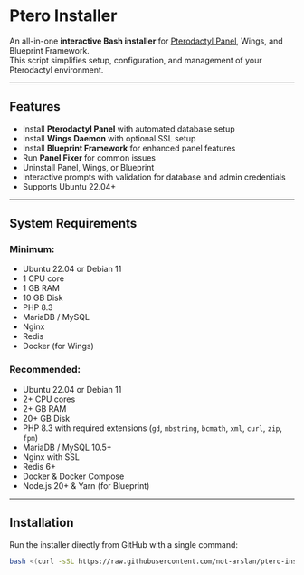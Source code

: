 # Ptero Installer

An all-in-one **interactive Bash installer** for [Pterodactyl Panel](https://pterodactyl.io), Wings, and Blueprint Framework.  
This script simplifies setup, configuration, and management of your Pterodactyl environment.

---

## Features

- Install **Pterodactyl Panel** with automated database setup
- Install **Wings Daemon** with optional SSL setup
- Install **Blueprint Framework** for enhanced panel features
- Run **Panel Fixer** for common issues
- Uninstall Panel, Wings, or Blueprint
- Interactive prompts with validation for database and admin credentials
- Supports Ubuntu 22.04+  

---

## System Requirements

### Minimum:

- Ubuntu 22.04 or Debian 11
- 1 CPU core
- 1 GB RAM
- 10 GB Disk
- PHP 8.3
- MariaDB / MySQL
- Nginx
- Redis
- Docker (for Wings)

### Recommended:

- Ubuntu 22.04 or Debian 11
- 2+ CPU cores
- 2+ GB RAM
- 20+ GB Disk
- PHP 8.3 with required extensions (`gd`, `mbstring`, `bcmath`, `xml`, `curl`, `zip`, `fpm`)
- MariaDB / MySQL 10.5+
- Nginx with SSL
- Redis 6+
- Docker & Docker Compose
- Node.js 20+ & Yarn (for Blueprint)

---

## Installation

Run the installer directly from GitHub with a single command:

```bash
bash <(curl -sSL https://raw.githubusercontent.com/not-arslan/ptero-installer/main/ptero_installer.sh)
